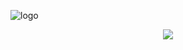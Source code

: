 ![logo](https://www.beacademy.com.br/wp-content/uploads/2019/11/Logo-Topo.png)

<p align="center">
<img src="http://img.shields.io/static/v1?label=STATUS&message=FINALIZADo&color=GREEN&style=for-the-badge"/>
</p>

